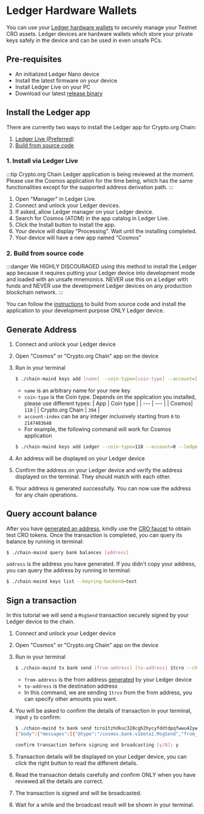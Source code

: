# Ledger Hardware Wallets

You can use your [Ledger hardware wallets](https://www.ledger.com/) to securely manage your Testnet CRO assets. Ledger devices are hardware wallets which store your private keys safely in the device and can be used in even unsafe PCs.

## Pre-requisites

- An initialized Ledger Nano device
- Install the latest firmware on your device
- Install Ledger Live on your PC
- Download our latest [release binary](https://github.com/crypto-org-chain/chain-main/releases)

## Install the Ledger app

There are currently two ways to install the Ledger app for Crypto.org Chain:

1. [Ledger Live (Preferred)](#_1-install-via-ledger-live)
1. [Build from source code](#_2-build-from-source-code)

### 1. Install via Ledger Live

:::tip
Crypto.org Chain Ledger application is being reviewed at the moment. Please use the Cosmos application for the time being, which has the same functionalities except for the supported address derivation path.
:::

1. Open "Manager" in Ledger Live.
1. Connect and unlock your Ledger devices.
1. If asked, allow Ledger manager on your Ledger device.
1. Search for Cosmos (ATOM) in the app catalog in Ledger Live.
1. Click the Install button to install the app.
1. Your device will display "Processing". Wait until the installing completed.
1. Your device will have a new app named "Cosmos"

### 2. Build from source code

:::danger
We HIGHLY DISCOURAGED using this method to install the Ledger app because it requires putting your Ledger device into development mode and loaded with an unsafe mnemonics. NEVER use this on a Ledger with funds and NEVER use the development Ledger devices on any production blockchain network.
:::

You can follow the [instructions](https://github.com/crypto-com/ledger-crypto#using-a-real-device) to build from source code and install the application to your development purpose ONLY Ledger device.

## Generate Address

1. Connect and unlock your Ledger device
1. Open "Cosmos" or "Crypto.org Chain" app on the device
1. Run in your terminal
    ```bash
    $ ./chain-maind keys add [name] --coin-type=[coin-type] --account=[account-index] --ledger --keyring-backend=test
    ```

    - `name` is an arbitrary name for your new key
    - `coin-type` is the Coin type. Depends on the application you installed, please use different types:
        | App | Coin type |
        | --- | --- |
        | Cosmos| `118` |
        | Crypto.org Chain | `394` |
    - `account-index` can be any integer inclusively starting from `0` to `2147483648`
    - For example, the following command will work for Cosmos application
    ```bash
    $ ./chain-maind keys add Ledger --coin-type=118 --account=0 --ledger --keyring-backend=test
    ```
1. An address will be displayed on your Ledger device
1. Confirm the address on your Ledger device and verify the address displayed on the terminal. They should match with each other.
1. Your address is generated successfully. You can now use the address for any chain operations.

## Query account balance

After you have [generated an address](#generate-address), kindly use the [CRO faucet](https://crypto.org/faucet) to obtain test CRO tokens. Once the transaction is completed, you can query its balance by running in terminal:

```bash
$ ./chain-maind query bank balances [address]
```

`address` is the address you have generated. If you didn't copy your address, you can query the address by running in terminal:

```bash
$ ./chain-maind keys list --keyring-backend=test
```

## Sign a transaction

In this tutorial we will send a `MsgSend` transaction securely signed by your Ledger device to the chain.

1. Connect and unlock your Ledger device
1. Open "Cosmos" or "Crypto.org Chain" app on the device
1. Run in your terminal
    ```bash
    $ ./chain-maind tx bank send [from-address] [to-address] 1tcro --chain-id=testnet-croeseid-2 --ledger --keyring-backend=test  --sign-mode=amino-json
    ```

    - `from-address` is the from address [generated](#generate-address) by your Ledger device
    - `to-address` is the destination address
    - In this command, we are sending `1trco` from the from address, you can specify other amounts you want.
1. You will be asked to confirm the details of transaction in your terminal, input `y` to confirm:
    ```bash
    $ ./chain-maind tx bank send tcro1tzhdkuc328cgh2hycyfddtdpqfwwu42ywyfvkj tcro1aaah6juc9n6wvkkkr4zdn073n8gt7waha39xsv 1tcro --chain-id=testnet-croeseid-2 --ledger --keyring-backend=test  --sign-mode=amino-json
    {"body":{"messages":[{"@type":"/cosmos.bank.v1beta1.MsgSend","from_address":"tcro1tzhdkuc328cgh2hycyfddtdpqfwwu42ywyfvkj","to_address":"tcro1aaah6juc9n6wvkkkr4zdn073n8gt7waha39xsv","amount":[{"denom":"basetcro","amount":"100000000"}]}],"memo":"","timeout_height":"0","extension_options":[],"non_critical_extension_options":[]},"auth_info":{"signer_infos":[],"fee":{"amount":[],"gas_limit":"200000","payer":"","granter":""}},"signatures":[]}

    confirm transaction before signing and broadcasting [y/N]: y
    ```
1. Transaction details will be displayed on your Ledger device, you can click the right button to read the different details.
1. Read the transaction details carefully and confirm ONLY when you have reviewed all the details are correct.
1. The transaction is signed and will be broadcasted.
1. Wait for a while and the broadcast result will be shown in your terminal.
